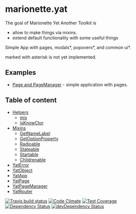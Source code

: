 # marionette.yat

The goal of Marionette Yet Another Toolkit is
* allow to make things via mixins.
* extend default functionality with some useful things

Simple App with pages, modals*, popovers*, and common ui*.

marked with asterisk is not yet implemented.


## Examples
* [Page and PageManager](https://codepen.io/dimatabu/full/opGPoQ) - simple application with pages.

## Table of content
* [Helpers](./docs/helpers/readme.md)
	* [mix](./docs/helpers/mix.md)
	* [isKnowCtor](./docs/helpers/isKnowCtor.md)	
* [Mixins](./docs/mixins/readme.md)	
	* [GetNameLabel](./docs/mixins/get-name-label.md)
	* [GetOptionProperty](./docs/mixins/get-option-property.md)
	* [Radioable](./docs/mixins/radioable.md)
	* [Stateable](./docs/mixins/stateable.md)
	* [Startable](./docs/mixins/startable.md)
	* [Childrenable](./docs/mixins/childrenable.md)
* [YatError](./docs/YatError.md)
* [YatObject](./docs/YatObject.md)
* [YatApp](./docs/YatApp.md)
* [YatPage](./docs/YatPage.md)
* [YatPageManager](./docs/YatPageManager.md)
* [YatRouter](./docs/YatRouter.md)


[![Travis build status](http://img.shields.io/travis/taburetkin/marionette.yat.svg?style=flat)](https://travis-ci.org/taburetkin/marionette.yat)
[![Code Climate](https://codeclimate.com/github/taburetkin/marionette.yat/badges/gpa.svg)](https://codeclimate.com/github/taburetkin/marionette.yat)
[![Test Coverage](https://codeclimate.com/github/taburetkin/marionette.yat/badges/coverage.svg)](https://codeclimate.com/github/taburetkin/marionette.yat)
[![Dependency Status](https://david-dm.org/taburetkin/marionette.yat.svg)](https://david-dm.org/taburetkin/marionette.yat)
[![devDependency Status](https://david-dm.org/taburetkin/marionette.yat/dev-status.svg)](https://david-dm.org/taburetkin/marionette.yat#info=devDependencies)
